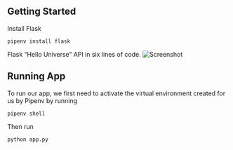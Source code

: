 ## Getting Started

Install Flask

```
pipenv install flask
```

Flask “Hello Universe” API in six lines of code.
![Screenshot](https://miro.medium.com/max/875/1*VcW6Y77Sp2el44kXAaryLQ.png)

## Running App

To run our app, we first need to activate the virtual environment created for us by Pipenv by running

```
pipenv shell
```

Then run

```
python app.py
```
